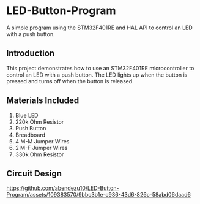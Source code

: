 # LED-Button-Program

A simple program using the STM32F401RE and HAL API to control an LED with a push button.

## Introduction

This project demonstrates how to use an STM32F401RE microcontroller to control an LED with a push button. The LED lights up when the button is pressed and turns off when the button is released.

## Materials Included

1. Blue LED
2. 220k Ohm Resistor
3. Push Button
4. Breadboard
5. 4 M-M Jumper Wires
6. 2 M-F Jumper Wires
7. 330k Ohm Resistor

## Circuit Design

https://github.com/abendezu10/LED-Button-Program/assets/109383570/9bbc3b1e-c936-43d6-826c-58abd06daad6


